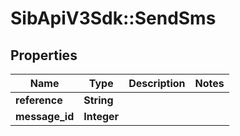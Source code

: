 # SibApiV3Sdk::SendSms

## Properties
Name | Type | Description | Notes
------------ | ------------- | ------------- | -------------
**reference** | **String** |  | 
**message_id** | **Integer** |  | 


